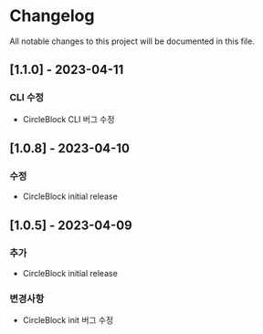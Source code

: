 # Changelog

All notable changes to this project will be documented in this file.

[//]: # (## [Unreleased])
## [1.1.0] - 2023-04-11
### CLI 수정
- CircleBlock CLI 버그 수정

## [1.0.8] - 2023-04-10
### 수정
- CircleBlock initial release

## [1.0.5] - 2023-04-09
### 추가
- CircleBlock initial release

### 변경사항
- CircleBlock init 버그 수정

[//]: # ([Unreleased]: https://github.com/eightynine01/CircleBlock/compare/v1.0.3...HEAD)
[//]: # ([1.0.8]: https://github.com/eightynine01/CircleBlock/releases/tag/v1.0.8)
